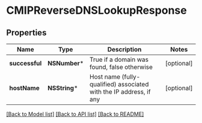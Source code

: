 # CMIPReverseDNSLookupResponse

## Properties
Name | Type | Description | Notes
------------ | ------------- | ------------- | -------------
**successful** | **NSNumber*** | True if a domain was found, false otherwise | [optional] 
**hostName** | **NSString*** | Host name (fully-qualified) associated with the IP address, if any | [optional] 

[[Back to Model list]](../README.md#documentation-for-models) [[Back to API list]](../README.md#documentation-for-api-endpoints) [[Back to README]](../README.md)


